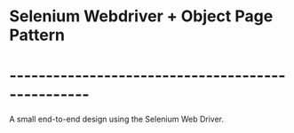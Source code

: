 # Selenium Webdriver + Object Page Pattern

# ------------------------------------------------- # 
A small end-to-end design using the Selenium Web Driver.
